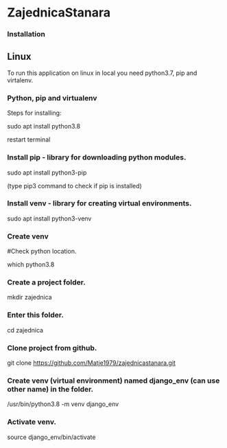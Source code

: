# ZajednicaStanara

### Installation ###

## Linux

To run this application on linux in local you need python3.7, pip and virtalenv.

### Python, pip and virtualenv

Steps for installing:

sudo apt install python3.8

restart terminal

### Install pip - library for downloading python modules.

sudo apt install python3-pip   

(type pip3 command to check if pip is installed)  

### Install venv - library for creating virtual environments.

sudo apt install python3-venv 

### Create venv

#Check python location.

which python3.8

### Create a project folder.

mkdir zajednica

### Enter this folder.

cd zajednica

### Clone project from github.

git clone https://github.com/Matje1979/zajednicastanara.git


### Create venv (virtual environment) named django_env (can use other name) in the folder.

/usr/bin/python3.8 -m venv django_env

### Activate venv.

source django_env/bin/activate










